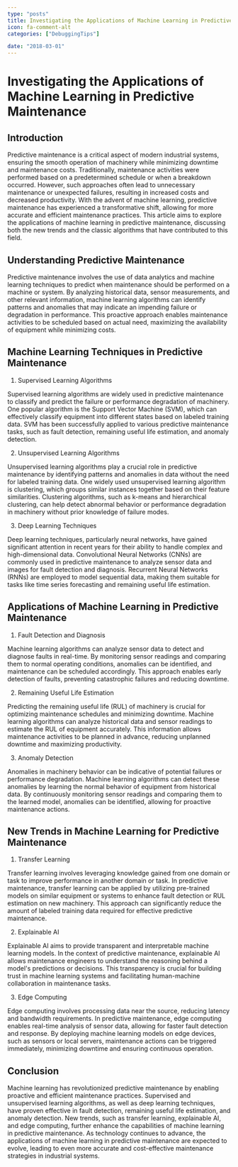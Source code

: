 ```yaml
---
type: "posts"
title: Investigating the Applications of Machine Learning in Predictive Maintenance
icon: fa-comment-alt
categories: ["DebuggingTips"]

date: "2018-03-01"
---
```




# Investigating the Applications of Machine Learning in Predictive Maintenance

## Introduction

Predictive maintenance is a critical aspect of modern industrial systems, ensuring the smooth operation of machinery while minimizing downtime and maintenance costs. Traditionally, maintenance activities were performed based on a predetermined schedule or when a breakdown occurred. However, such approaches often lead to unnecessary maintenance or unexpected failures, resulting in increased costs and decreased productivity. With the advent of machine learning, predictive maintenance has experienced a transformative shift, allowing for more accurate and efficient maintenance practices. This article aims to explore the applications of machine learning in predictive maintenance, discussing both the new trends and the classic algorithms that have contributed to this field.

## Understanding Predictive Maintenance

Predictive maintenance involves the use of data analytics and machine learning techniques to predict when maintenance should be performed on a machine or system. By analyzing historical data, sensor measurements, and other relevant information, machine learning algorithms can identify patterns and anomalies that may indicate an impending failure or degradation in performance. This proactive approach enables maintenance activities to be scheduled based on actual need, maximizing the availability of equipment while minimizing costs.

## Machine Learning Techniques in Predictive Maintenance

1. Supervised Learning Algorithms

Supervised learning algorithms are widely used in predictive maintenance to classify and predict the failure or performance degradation of machinery. One popular algorithm is the Support Vector Machine (SVM), which can effectively classify equipment into different states based on labeled training data. SVM has been successfully applied to various predictive maintenance tasks, such as fault detection, remaining useful life estimation, and anomaly detection.

2. Unsupervised Learning Algorithms

Unsupervised learning algorithms play a crucial role in predictive maintenance by identifying patterns and anomalies in data without the need for labeled training data. One widely used unsupervised learning algorithm is clustering, which groups similar instances together based on their feature similarities. Clustering algorithms, such as k-means and hierarchical clustering, can help detect abnormal behavior or performance degradation in machinery without prior knowledge of failure modes.

3. Deep Learning Techniques

Deep learning techniques, particularly neural networks, have gained significant attention in recent years for their ability to handle complex and high-dimensional data. Convolutional Neural Networks (CNNs) are commonly used in predictive maintenance to analyze sensor data and images for fault detection and diagnosis. Recurrent Neural Networks (RNNs) are employed to model sequential data, making them suitable for tasks like time series forecasting and remaining useful life estimation.

## Applications of Machine Learning in Predictive Maintenance

1. Fault Detection and Diagnosis

Machine learning algorithms can analyze sensor data to detect and diagnose faults in real-time. By monitoring sensor readings and comparing them to normal operating conditions, anomalies can be identified, and maintenance can be scheduled accordingly. This approach enables early detection of faults, preventing catastrophic failures and reducing downtime.

2. Remaining Useful Life Estimation

Predicting the remaining useful life (RUL) of machinery is crucial for optimizing maintenance schedules and minimizing downtime. Machine learning algorithms can analyze historical data and sensor readings to estimate the RUL of equipment accurately. This information allows maintenance activities to be planned in advance, reducing unplanned downtime and maximizing productivity.

3. Anomaly Detection

Anomalies in machinery behavior can be indicative of potential failures or performance degradation. Machine learning algorithms can detect these anomalies by learning the normal behavior of equipment from historical data. By continuously monitoring sensor readings and comparing them to the learned model, anomalies can be identified, allowing for proactive maintenance actions.

## New Trends in Machine Learning for Predictive Maintenance

1. Transfer Learning

Transfer learning involves leveraging knowledge gained from one domain or task to improve performance in another domain or task. In predictive maintenance, transfer learning can be applied by utilizing pre-trained models on similar equipment or systems to enhance fault detection or RUL estimation on new machinery. This approach can significantly reduce the amount of labeled training data required for effective predictive maintenance.

2. Explainable AI

Explainable AI aims to provide transparent and interpretable machine learning models. In the context of predictive maintenance, explainable AI allows maintenance engineers to understand the reasoning behind a model's predictions or decisions. This transparency is crucial for building trust in machine learning systems and facilitating human-machine collaboration in maintenance tasks.

3. Edge Computing

Edge computing involves processing data near the source, reducing latency and bandwidth requirements. In predictive maintenance, edge computing enables real-time analysis of sensor data, allowing for faster fault detection and response. By deploying machine learning models on edge devices, such as sensors or local servers, maintenance actions can be triggered immediately, minimizing downtime and ensuring continuous operation.

## Conclusion

Machine learning has revolutionized predictive maintenance by enabling proactive and efficient maintenance practices. Supervised and unsupervised learning algorithms, as well as deep learning techniques, have proven effective in fault detection, remaining useful life estimation, and anomaly detection. New trends, such as transfer learning, explainable AI, and edge computing, further enhance the capabilities of machine learning in predictive maintenance. As technology continues to advance, the applications of machine learning in predictive maintenance are expected to evolve, leading to even more accurate and cost-effective maintenance strategies in industrial systems.